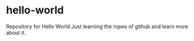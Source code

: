 # hello-world
Repository for Hello World
Just learning the ropes of github and learn more about it.

